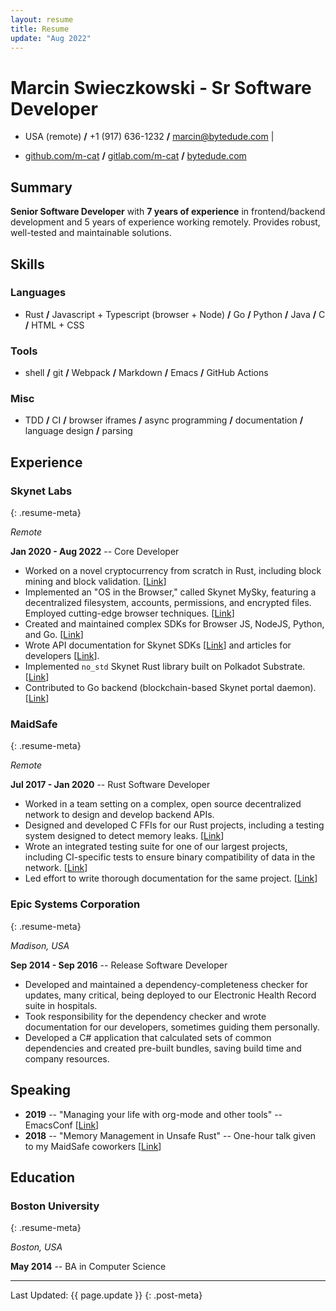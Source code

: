 ```yaml
---
layout: resume
title: Resume
update: "Aug 2022"
---
```


# Marcin Swieczkowski - Sr Software Developer

- USA (remote) **/** +1 (917) 636-1232 **/** [marcin@bytedude.com](mailto:marcin@bytedude.com) |

- [github.com/m-cat](https://github.com/m-cat) **/**
  [gitlab.com/m-cat](https://gitlab.com/m-cat) **/**
  [bytedude.com](https://bytedude.com)

## Summary

**Senior Software Developer** with **7 years of experience** in frontend/backend
development and 5 years of experience working remotely. Provides robust,
well-tested and maintainable solutions.

## Skills

### Languages

- Rust **/** Javascript + Typescript (browser + Node) **/** Go **/** Python
  **/** Java **/** C **/** HTML + CSS

### Tools

- shell **/** git **/** Webpack **/** Markdown **/** Emacs **/** GitHub Actions

### Misc

- TDD **/** CI **/** browser iframes **/** async programming **/** documentation
  **/** language design **/** parsing

## Experience

### Skynet Labs
{: .resume-meta}

*Remote*

**Jan 2020 - Aug 2022** -- Core Developer

- Worked on a novel cryptocurrency from scratch in Rust, including block mining
  and block validation. [[Link](https://gitlab.com/SkynetLabs/skynet-token/)]
- Implemented an "OS in the Browser," called Skynet MySky, featuring a
  decentralized filesystem, accounts, permissions, and encrypted files. Employed
  cutting-edge browser techniques.
  [[Link](https://github.com/SkynetLabs/skynet-mysky)]
- Created and maintained complex SDKs for Browser JS, NodeJS, Python, and Go.
  [[Link](https://github.com/SkynetLabs/skynet-js)]
- Wrote API documentation for Skynet SDKs [[Link](https://siasky.net/docs/)] and
  articles for developers [[Link](https://medium.com/@marcins)].
- Implemented `no_std` Skynet Rust library built on Polkadot Substrate.
  [[Link](https://github.com/SkynetLabs/skynet-substrate)]
- Contributed to Go backend (blockchain-based Skynet portal daemon).
  [[Link](https://gitlab.com/SkynetLabs/skyd)]

### MaidSafe
{: .resume-meta}

*Remote*

**Jul 2017 - Jan 2020** -- Rust Software Developer

- Worked in a team setting on a complex, open source decentralized network to
  design and develop backend APIs.
- Designed and developed C FFIs for our Rust projects, including a testing
  system designed to detect memory leaks.
  [[Link](https://github.com/m-cat/safe_client_libs-wiki/blob/master/FFI-overview.md)]
- Wrote an integrated testing suite for one of our largest projects, including
  CI-specific tests to ensure binary compatibility of data in the network.
  [[Link](https://github.com/m-cat/safe_client_libs-wiki/blob/master/Binary-compatibility-tests.md)]
- Led effort to write thorough documentation for the same project.
  [[Link](https://github.com/m-cat/safe_client_libs-wiki)]

### Epic Systems Corporation
{: .resume-meta}

*Madison, USA*

**Sep 2014 - Sep 2016** -- Release Software Developer

- Developed and maintained a dependency-completeness checker for updates, many
  critical, being deployed to our Electronic Health Record suite in hospitals.
- Took responsibility for the dependency checker and wrote documentation for our
  developers, sometimes guiding them personally.
- Developed a C# application that calculated sets of common dependencies and
  created pre-built bundles, saving build time and company resources.

## Speaking

- **2019** -- "Managing your life with org-mode and other tools" -- EmacsConf
  [[Link](https://emacsconf.org/2019/schedule)]
- **2018** -- "Memory Management in Unsafe Rust" -- One-hour talk given to my
  MaidSafe coworkers [[Link](https://github.com/m-cat/unsafe-rust)]

## Education

### Boston University
{: .resume-meta}

*Boston, USA*

**May 2014** -- BA in Computer Science

---

Last Updated: {{ page.update }}
{: .post-meta}
